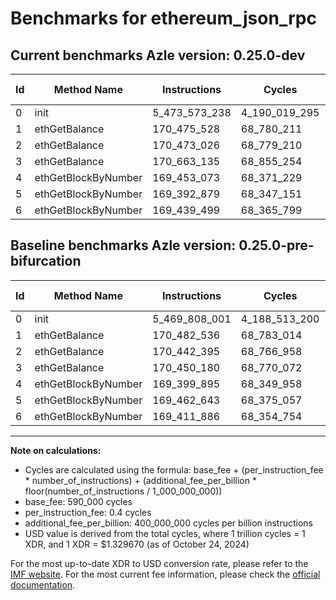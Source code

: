 # Benchmarks for ethereum_json_rpc

## Current benchmarks Azle version: 0.25.0-dev

| Id  | Method Name         | Instructions  | Cycles        | USD           | USD/Million Calls | Change                              |
| --- | ------------------- | ------------- | ------------- | ------------- | ----------------- | ----------------------------------- |
| 0   | init                | 5_473_573_238 | 4_190_019_295 | $0.0055713430 | $5_571.34         | <font color="red">+3_765_237</font> |
| 1   | ethGetBalance       | 170_475_528   | 68_780_211    | $0.0000914550 | $91.45            | <font color="green">-7_008</font>   |
| 2   | ethGetBalance       | 170_473_026   | 68_779_210    | $0.0000914537 | $91.45            | <font color="red">+30_631</font>    |
| 3   | ethGetBalance       | 170_663_135   | 68_855_254    | $0.0000915548 | $91.55            | <font color="red">+212_955</font>   |
| 4   | ethGetBlockByNumber | 169_453_073   | 68_371_229    | $0.0000909112 | $90.91            | <font color="red">+53_178</font>    |
| 5   | ethGetBlockByNumber | 169_392_879   | 68_347_151    | $0.0000908792 | $90.87            | <font color="green">-69_764</font>  |
| 6   | ethGetBlockByNumber | 169_439_499   | 68_365_799    | $0.0000909040 | $90.90            | <font color="red">+27_613</font>    |

## Baseline benchmarks Azle version: 0.25.0-pre-bifurcation

| Id  | Method Name         | Instructions  | Cycles        | USD           | USD/Million Calls |
| --- | ------------------- | ------------- | ------------- | ------------- | ----------------- |
| 0   | init                | 5_469_808_001 | 4_188_513_200 | $0.0055693403 | $5_569.34         |
| 1   | ethGetBalance       | 170_482_536   | 68_783_014    | $0.0000914587 | $91.45            |
| 2   | ethGetBalance       | 170_442_395   | 68_766_958    | $0.0000914374 | $91.43            |
| 3   | ethGetBalance       | 170_450_180   | 68_770_072    | $0.0000914415 | $91.44            |
| 4   | ethGetBlockByNumber | 169_399_895   | 68_349_958    | $0.0000908829 | $90.88            |
| 5   | ethGetBlockByNumber | 169_462_643   | 68_375_057    | $0.0000909163 | $90.91            |
| 6   | ethGetBlockByNumber | 169_411_886   | 68_354_754    | $0.0000908893 | $90.88            |

---

**Note on calculations:**

-   Cycles are calculated using the formula: base_fee + (per_instruction_fee \* number_of_instructions) + (additional_fee_per_billion \* floor(number_of_instructions / 1_000_000_000))
-   base_fee: 590_000 cycles
-   per_instruction_fee: 0.4 cycles
-   additional_fee_per_billion: 400_000_000 cycles per billion instructions
-   USD value is derived from the total cycles, where 1 trillion cycles = 1 XDR, and 1 XDR = $1.329670 (as of October 24, 2024)

For the most up-to-date XDR to USD conversion rate, please refer to the [IMF website](https://www.imf.org/external/np/fin/data/rms_sdrv.aspx).
For the most current fee information, please check the [official documentation](https://internetcomputer.org/docs/current/developer-docs/gas-cost#execution).
